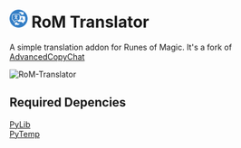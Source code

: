 # <img src="/img/icon.png" width="32"/> RoM Translator
A simple translation addon for Runes of Magic. It's a fork of [AdvancedCopyChat](https://www.curseforge.com/rom/addons/advancedcopychat)

![RoM-Translator](https://github.com/furkun/RoM-Translator/assets/81188796/3ad999b2-5b93-4e1d-b2f5-70ea16232114)


## Required Depencies
[PyLib](https://www.curseforge.com/rom/addons/aa_pylib)  
[PyTemp](https://www.curseforge.com/rom/addons/aa_pytemp)

